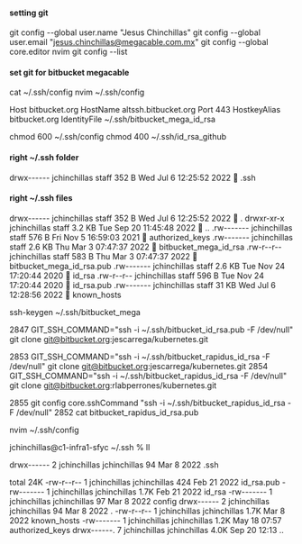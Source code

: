#### setting git

git config --global user.name "Jesus Chinchillas"
git config --global user.email "jesus.chinchillas@megacable.com.mx"
git config --global core.editor nvim
git config --list

#### set git for bitbucket megacable
cat ~/.ssh/config
nvim ~/.ssh/config

Host bitbucket.org
    HostName altssh.bitbucket.org
    Port 443
    HostkeyAlias bitbucket.org
    IdentityFile ~/.ssh/bitbucket_mega_id_rsa

chmod 600 ~/.ssh/config
chmod 400 ~/.ssh/id_rsa_github


#### right ~/.ssh folder
drwx------ jchinchillas staff 352 B  Wed Jul  6 12:25:52 2022  .ssh

#### right ~/.ssh files
drwx------ jchinchillas staff 352 B  Wed Jul  6 12:25:52 2022  .
drwxr-xr-x jchinchillas staff 3.2 KB Tue Sep 20 11:45:48 2022  ..
.rw------- jchinchillas staff 576 B  Fri Nov  5 16:59:03 2021  authorized_keys
.rw------- jchinchillas staff 2.6 KB Thu Mar  3 07:47:37 2022  bitbucket_mega_id_rsa
.rw-r--r-- jchinchillas staff 583 B  Thu Mar  3 07:47:37 2022  bitbucket_mega_id_rsa.pub
.rw------- jchinchillas staff 2.6 KB Tue Nov 24 17:20:44 2020  id_rsa
.rw-r--r-- jchinchillas staff 596 B  Tue Nov 24 17:20:44 2020  id_rsa.pub
.rw------- jchinchillas staff  31 KB Wed Jul  6 12:28:56 2022  known_hosts

ssh-keygen ~/.ssh/bitbucket_mega

2847  GIT_SSH_COMMAND="ssh -i ~/.ssh/bitbucket_id_rsa.pub -F /dev/null" git clone git@bitbucket.org:jescarrega/kubernetes.git


2853  GIT_SSH_COMMAND="ssh -i ~/.ssh/bitbucket_rapidus_id_rsa -F /dev/null" git clone git@bitbucket.org:jescarrega/kubernetes.git
2854  GIT_SSH_COMMAND="ssh -i ~/.ssh/bitbucket_rapidus_id_rsa -F /dev/null" git clone git@bitbucket.org:rlabperrones/kubernetes.git

2855  git config core.sshCommand "ssh -i ~/.ssh/bitbucket_rapidus_id_rsa -F /dev/null"
2852  cat bitbucket_rapidus_id_rsa.pub

nvim ~/.ssh/config


jchinchillas@c1-infra1-sfyc ~/.ssh % ll

drwx------   2 jchinchillas jchinchillas   94 Mar  8  2022 .ssh

total 24K
-rw-r--r--  1 jchinchillas jchinchillas  424 Feb 21  2022 id_rsa.pub
-rw-------  1 jchinchillas jchinchillas 1.7K Feb 21  2022 id_rsa
-rw-------  1 jchinchillas jchinchillas   97 Mar  8  2022 config
drwx------  2 jchinchillas jchinchillas   94 Mar  8  2022 .
-rw-r--r--  1 jchinchillas jchinchillas 1.7K Mar  8  2022 known_hosts
-rw-------  1 jchinchillas jchinchillas 1.2K May 18 07:57 authorized_keys
drwx------. 7 jchinchillas jchinchillas 4.0K Sep 20 12:13 ..













